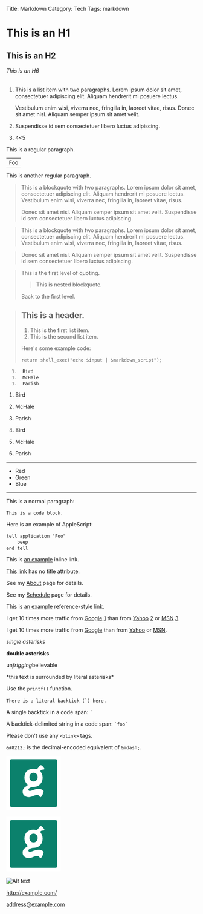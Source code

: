 Title: Markdown
Category: Tech
Tags: markdown

# This is an H1

## This is an H2

###### This is an H6

1.  This is a list item with two paragraphs. Lorem ipsum dolor
    sit amet, consectetuer adipiscing elit. Aliquam hendrerit
    mi posuere lectus.

    Vestibulum enim wisi, viverra nec, fringilla in, laoreet
    vitae, risus. Donec sit amet nisl. Aliquam semper ipsum
    sit amet velit.

2.  Suspendisse id sem consectetuer libero luctus adipiscing.


3.  4<5


This is a regular paragraph.

<table>
    <tr>
        <td>Foo</td>
    </tr>
</table>

This is another regular paragraph.


> This is a blockquote with two paragraphs. Lorem ipsum dolor sit amet,
> consectetuer adipiscing elit. Aliquam hendrerit mi posuere lectus.
> Vestibulum enim wisi, viverra nec, fringilla in, laoreet vitae, risus.
> 
> Donec sit amet nisl. Aliquam semper ipsum sit amet velit. Suspendisse
> id sem consectetuer libero luctus adipiscing.



> This is a blockquote with two paragraphs. Lorem ipsum dolor sit amet,
consectetuer adipiscing elit. Aliquam hendrerit mi posuere lectus.
Vestibulum enim wisi, viverra nec, fringilla in, laoreet vitae, risus.

> Donec sit amet nisl. Aliquam semper ipsum sit amet velit. Suspendisse
id sem consectetuer libero luctus adipiscing.

> This is the first level of quoting.
>
> > This is nested blockquote.
>
> Back to the first level.


> ## This is a header.
> 
> 1.   This is the first list item.
> 2.   This is the second list item.
> 
> Here's some example code:
> 
>     return shell_exec("echo $input | $markdown_script");


      1.  Bird
      1.  McHale
      1.  Parish



1.  Bird
2.  McHale
3.  Parish


3. Bird
1. McHale
8. Parish

***

*   Red
*   Green
*   Blue

***

This is a normal paragraph:

    This is a code block.


Here is an example of AppleScript:

    tell application "Foo"
        beep
    end tell

This is [an example](http://example.com/ "Title") inline link.

[This link](http://example.net/) has no title attribute.

See my [About](/about/) page for details. 

See my [Schedule](/schedule) page for details. 

This is [an example][id] reference-style link.


[id]: http://example.com/  "Optional Title Here"


I get 10 times more traffic from [Google] [1] than from
[Yahoo] [2] or [MSN] [3].

  [1]: http://google.com/        "Google"
  [2]: http://search.yahoo.com/  "Yahoo Search"
  [3]: http://search.msn.com/    "MSN Search"


I get 10 times more traffic from [Google][] than from
[Yahoo][] or [MSN][].

  [google]: http://google.com/        "Google"
  [yahoo]:  http://search.yahoo.com/  "Yahoo Search"
  [msn]:    http://search.msn.com/    "MSN Search"


*single asterisks*

**double asterisks**

un*frigging*believable

\*this text is surrounded by literal asterisks\*

Use the `printf()` function.

``There is a literal backtick (`) here.``

A single backtick in a code span: `` ` ``

A backtick-delimited string in a code span: `` `foo` ``

Please don't use any `<blink>` tags.

`&#8212;` is the decimal-encoded equivalent of `&mdash;`.

![Alt text](/images/ic_launcher_clean.png)

![Alt text](/images/ic_launcher_clean.png "Optional title")

![Alt text][id]

[id]: /images/ic_launcher_clean.png  "Optional title attribute"

<http://example.com/>

<address@example.com>


